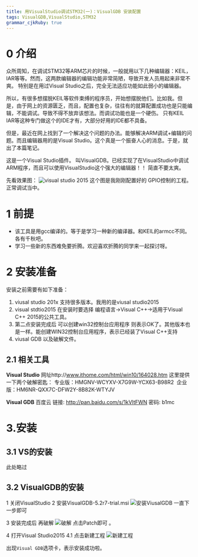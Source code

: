 ```yaml
---
title: 用VisualStudio调试STM32(一)：VisualGDB 安装配置
tags: VisualGDB,VisualStudio,STM32
grammar_cjkRuby: true
---
```


# 0 介绍
众所周知，在调试STM32等ARM芯片的时候，一般就用以下几种编辑器：KEIL，IAR等等。然而，这两款编辑器的编辑功能非常简陋，导致开发人员用起来非常不爽。 特别是在用过Visual Studio之后，完全无法适应功能如此弱小的编辑器。 

所以，有很多想摆脱KEIL等软件束缚的程序员，开始想摆脱他们。比如我。但是，由于网上的资源匮乏，而且，配置也复杂，往往有的就算配置成功也是只能编辑，不能调试。导致不得不放弃该想法。而调试功能也是一个硬伤。 只有KEIL IAR等这种专门做这个的IDE才有，大部分好用的IDE都不具备。

但是，最近在网上找到了一个解决这个问题的办法。能够解决ARM调试+编辑的问题。而且编辑器用的是Visual Studio。这个真是一个振奋人心的消息。于是，就出了本篇笔记。

这是一个Visual Studio插件。 叫VisualGDB。已经实现了在VisualStudio中调试ARM程序，而且可以使用VisualStudio这个强大的编辑器！！
简直不要太爽。


先看效果图：
![visual studio 2015][1]
这个图是我刚刚配置好的 GPIO控制的工程。正常调试当中。


# 	1 前提
- 该工具是用gcc编译的。等于是学习一种新的编译器。和KEIL的armcc不同。各有千秋吧。
- 学习一些新的东西难免要折腾。欢迎喜欢折腾的同学来一起探讨呀。



# 2 安装准备
安装之前需要有如下准备：
1. viusal studio 201x   支持很多版本。我用的是viusal studio2015
2. visual stdtio2015 在安装时要选择 编程语言->Visual C++->适用于Visual C++ 2015的公共工具。
3. 第二点安装完成后  可以创建win32控制台应用程序 则表示OK了。其他版本也是一样。能创建WIN32控制台应用程序，表示已经装了Visual C++支持
4. viusal GDB 以及破解文件。


## 2.1 相关工具
**Visual Studio**
网址http://www.ithome.com/html/win10/164028.htm
这里提供一下两个破解密匙：
专业版：HMGNV-WCYXV-X7G9W-YCX63-B98R2 
企业版：HM6NR-QXX7C-DFW2Y-8B82K-WTYJV 

**Visual GDB**
 百度云
 链接: http://pan.baidu.com/s/1kVltFWN 密码: b1mc



# 3.安装
## 3.1 VS的安装
此处略过
  
## 3.2 VisualGDB的安装

1 关闭VisualStudio
2 安装VisualGDB-5.2r7-trial.msi
![安装ViusalGDB][2]
一直下一步即可

3 安装完成后 再破解
![破解][3]
点击Patch即可 。

4 打开Visual Studio2015
4.1 点击新建工程
![新建工程][4]

出现`Visual GDB`选项卡，表示安装成功啦。


  [1]: http://markdown.jarming.cn/1484373765421.jpg "1484373765421.jpg"
  [2]: http://markdown.jarming.cn/1484376226956.jpg "1484376226956.jpg"
  [3]: http://markdown.jarming.cn/1484376273961.jpg "1484376273961.jpg"
  [4]: http://markdown.jarming.cn/1484376386144.jpg "1484376386144.jpg"
